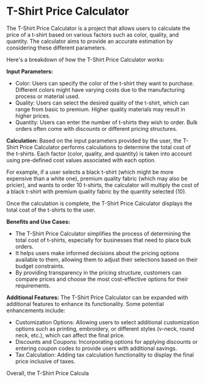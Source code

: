 
# T-Shirt Price Calculator

The T-Shirt Price Calculator is a project that allows users to calculate the price of a t-shirt based on various factors such as color, quality, and quantity. The calculator aims to provide an accurate estimation by considering these different parameters.

Here's a breakdown of how the T-Shirt Price Calculator works:

**Input Parameters:**
- Color: Users can specify the color of the t-shirt they want to purchase. Different colors might have varying costs due to the manufacturing process or material used.
- Quality: Users can select the desired quality of the t-shirt, which can range from basic to premium. Higher quality materials may result in higher prices.
- Quantity: Users can enter the number of t-shirts they wish to order. Bulk orders often come with discounts or different pricing structures.

**Calculation:**
Based on the input parameters provided by the user, the T-Shirt Price Calculator performs calculations to determine the total cost of the t-shirts. Each factor (color, quality, and quantity) is taken into account using pre-defined cost values associated with each option.

For example, if a user selects a black t-shirt (which might be more expensive than a white one), premium quality fabric (which may also be pricier), and wants to order 10 t-shirts, the calculator will multiply the cost of a black t-shirt with premium quality fabric by the quantity selected (10).

Once the calculation is complete, the T-Shirt Price Calculator displays the total cost of the t-shirts to the user.

**Benefits and Use Cases:**
- The T-Shirt Price Calculator simplifies the process of determining the total cost of t-shirts, especially for businesses that need to place bulk orders.
- It helps users make informed decisions about the pricing options available to them, allowing them to adjust their selections based on their budget constraints.
- By providing transparency in the pricing structure, customers can compare prices and choose the most cost-effective options for their requirements.

**Additional Features:**
The T-Shirt Price Calculator can be expanded with additional features to enhance its functionality. Some potential enhancements include:
- Customization Options: Allowing users to select additional customization options such as printing, embroidery, or different styles (v-neck, round neck, etc.), which can affect the final price.
- Discounts and Coupons: Incorporating options for applying discounts or entering coupon codes to provide users with additional savings.
- Tax Calculation: Adding tax calculation functionality to display the final price inclusive of taxes.

Overall, the T-Shirt Price Calcula
